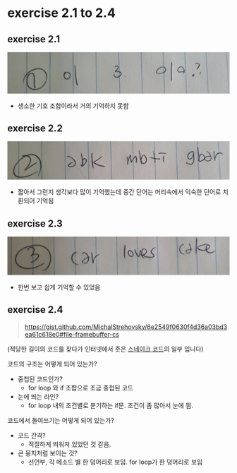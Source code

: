 # exercise 2.1 to 2.4

## exercise 2.1
![exercise2.1](exercise2.1.png)
- 생소한 기호 조합이라서 거의 기억하지 못함

## exercise 2.2
![exercise2.2](exercise2.2.png)
- 짧아서 그런지 생각보다 많이 기억했는데 중간 단어는 머리속에서 익숙한 단어로 치환되어 기억됨

## exercise 2.3
![exercise2.3](exercise2.3.png)
- 한번 보고 쉽게 기억할 수 있었음

## exercise 2.4

> https://gist.github.com/MichalStrehovsky/6e2549f0630f4d36a03bd3ea61c618e0#file-framebuffer-cs

(적당한 길이의 코드를 찾다가 인터넷에서 줏은 [스네이크 코드](https://medium.com/@MStrehovsky/building-a-self-contained-game-in-c-under-8-kilobytes-74c3cf60ea04)의 일부 입니다)

코드의 구조는 어떻게 되어 있는가?
- 중첩된 코드인가? 
  - for loop 와 if 조합으로 조금 중첩된 코드
- 눈에 띄는 라인?
  - for loop 내의 조건별로 분기하는 if문. 조건이 좀 많아서 눈에 띔.

코드에서 들여쓰기는 어떻게 되어 있는가?
- 코드 간격? 
  - 적절하게 띄워져 있었던 것 같음.
- 큰 뭉치처럼 보이는 것?
  - 선언부, 각 메소드 별 한 덩어리로 보임. for loop가 한 덩어리로 보임